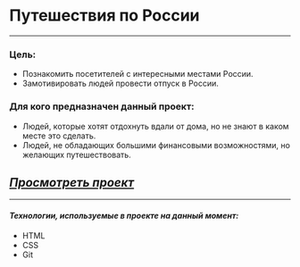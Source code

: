 # Путешествия по России
___
### Цель:
* Познакомить посетителей с интересными местами России.
* Замотивировать людей провести отпуск в России.

### Для кого предназначен данный проект:
* Людей, которые хотят отдохнуть вдали от дома, но не знают в каком месте это сделать.
* Людей, не обладающих большими финансовыми возможностями, но желающих путешествовать.

## *[Просмотреть проект](https://bushkovskii.github.io/russian-travel/)*
___
#### *Технологии, используемые в проекте на данный момент:*
* HTML
* CSS
* Git